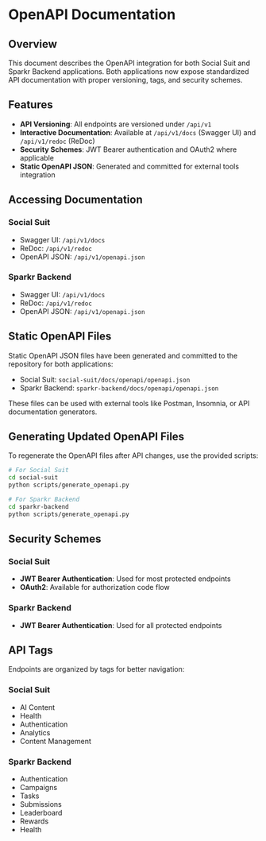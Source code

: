 # OpenAPI Documentation

## Overview

This document describes the OpenAPI integration for both Social Suit and Sparkr Backend applications. Both applications now expose standardized API documentation with proper versioning, tags, and security schemes.

## Features

- **API Versioning**: All endpoints are versioned under `/api/v1`
- **Interactive Documentation**: Available at `/api/v1/docs` (Swagger UI) and `/api/v1/redoc` (ReDoc)
- **Security Schemes**: JWT Bearer authentication and OAuth2 where applicable
- **Static OpenAPI JSON**: Generated and committed for external tools integration

## Accessing Documentation

### Social Suit

- Swagger UI: `/api/v1/docs`
- ReDoc: `/api/v1/redoc`
- OpenAPI JSON: `/api/v1/openapi.json`

### Sparkr Backend

- Swagger UI: `/api/v1/docs`
- ReDoc: `/api/v1/redoc`
- OpenAPI JSON: `/api/v1/openapi.json`

## Static OpenAPI Files

Static OpenAPI JSON files have been generated and committed to the repository for both applications:

- Social Suit: `social-suit/docs/openapi/openapi.json`
- Sparkr Backend: `sparkr-backend/docs/openapi/openapi.json`

These files can be used with external tools like Postman, Insomnia, or API documentation generators.

## Generating Updated OpenAPI Files

To regenerate the OpenAPI files after API changes, use the provided scripts:

```bash
# For Social Suit
cd social-suit
python scripts/generate_openapi.py

# For Sparkr Backend
cd sparkr-backend
python scripts/generate_openapi.py
```

## Security Schemes

### Social Suit

- **JWT Bearer Authentication**: Used for most protected endpoints
- **OAuth2**: Available for authorization code flow

### Sparkr Backend

- **JWT Bearer Authentication**: Used for all protected endpoints

## API Tags

Endpoints are organized by tags for better navigation:

### Social Suit

- AI Content
- Health
- Authentication
- Analytics
- Content Management

### Sparkr Backend

- Authentication
- Campaigns
- Tasks
- Submissions
- Leaderboard
- Rewards
- Health